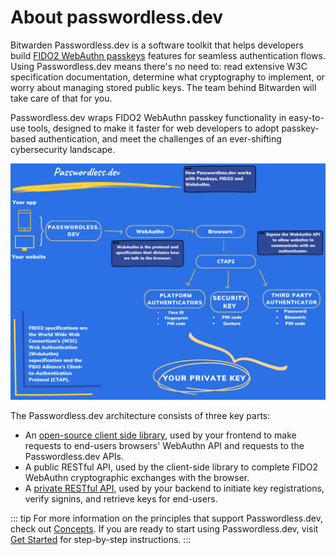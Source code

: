 # About passwordless.dev

Bitwarden Passwordless.dev is a software toolkit that helps developers build [FIDO2 WebAuthn passkeys](concepts.html#fido2) features for seamless authentication flows. Using Passwordless.dev means there's no need to: read extensive W3C specification documentation, determine what cryptography to implement, or worry about managing stored public keys. The team behind Bitwarden will take care of that for you.

Passwordless.dev wraps FIDO2 WebAuthn passkey functionality in easy-to-use tools, designed to make it faster for web developers to adopt passkey-based authentication, and meet the challenges of an ever-shifting cybersecurity landscape.

![Passwordless.dev operation flow](./diagram.png)

The Passwordless.dev architecture consists of three key parts:

- An [open-source client side library](js-client), used by your frontend to make requests to end-users browsers' WebAuthn API and requests to the Passwordless.dev APIs.
- A public RESTful API, used by the client-side library to complete FIDO2 WebAuthn cryptographic exchanges with the browser.
- A [private RESTful API](api), used by your backend to initiate key registrations, verify signins, and retrieve keys for end-users.

::: tip
For more information on the principles that support Passwordless.dev, check out [Concepts](concepts). If you are ready to start using Passwordless.dev, visit [Get Started](get-started) for step-by-step instructions.
:::

